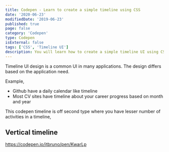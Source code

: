 ```yaml
---
title: Codepen - Learn to create a simple timeline using CSS
date: '2020-06-23'
modifiedDate: '2019-06-23'
published: true
page: false
category: 'Codepen'
type: Codepen
isExternal: false
tags: ['CSS', 'Timeline UI']
description: You will learn how to create a simple timeline UI using CSS
---
```


Timeline UI design is a common UI in many applications. The design differs based on the application need.

Example,

- Github have a daily calendar like timeline
- Most CV sites have timeline about your career progress based on month and year

This codepen timeline is off second type where you have lesser number of activities in a timeline,

## Vertical timeline

https://codepen.io/itbruno/pen/KwarLp
